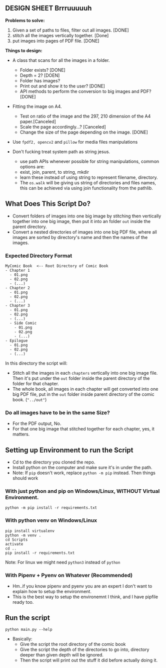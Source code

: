 ## DESIGN SHEET Brrruuuuuh
**Problems to solve:** 

1. Given a set of paths to files, filter out all images. \[DONE\] 
2. stitch all the images vertically together. \[Done\]
3. put images into pages of PDF file. \[DONE\]

**Things to design:** 

* A class that scans for all the images in a folder. 
    * Folder exists? \[DONE\]
    * Depth = 2? \[DOEN\]
    * Folder has images?  
    * Print out and show it to the user? \[DONE\] 
    * API methods to perform the conversion to big images and PDF? \[DONE\]
  
* Fitting the image on A4. 
  * Test on ratio of the image and the 297, 210 dimension of the A4 paper.\[Canceled\]
  * Scale the page accordingly...? \[Canceled\] 
  * Change the size of the page depending on the image. \[DONE\]
  
* Use `fpdf2, opencv2` and `pillow` for media files manipulations

* Don't fucking treat system path as string jesus. 
  * use path APIs whenever possible for string manipulations, common options are: 
  * exist, join, parent, to string, mkdir
  * learn these instead of using string to represent filename, directory. 
  * The `os.walk` will be giving us string of directories and files names, this can be achieved via using join functionality from the pathlib. 

## What Does This Script Do? 

* Convert folders of images into one big image by stitching then vertically together into one big image, then put it into an folder `out` inside the parent directory. 
* Convert a nested directories of images into one big PDF file, where all images are sorted by directory's name and then the names of the images. 

### Expected Directory Format

```
MyComic Book  <-- Root Directory of Comic Book
- Chapter 1
  - 01.png
  - 02.png
  - (...)
- Chapter 2
  - 01.png
  - 02.png
  - (...)
- Chapter 3
  - 01.png
  - 02.png
  - (...)
  - Side Comic
    - 01.png
    - 02.png
    - (...)
- Epilogue
  - 01.png
  - 02.png
  - (...)

```

In this directory the script will: 
* Stitch all the images in each `chapters` vertically into one big image file. Then it's put under the `out` folder inside the parent directory of the folder for that chapter.
* The whole book, all images in each chapter will get converted into one big PDF file, put in the `out` folder inside parent directory of the comic book. (`"../out"`) 

### Do all images have to be in the same Size? 

- For the PDF output, No. 
- For that one big image that stitched together for each chapter, yes, it matters. 


## Setting up Environment to run the Script
* Cd to the directory you cloned the repo.
* Install python on the computer and make sure it's in under the path.
* Note: If `pip` doesn't work, replace `python -m pip` instead. Then things should work 

### With just python and pip on Windows/Linux, WITHOUT Virtual Environment. 
```
python -m pip install -r requirements.txt
```

### With python venv on Windows/Linux

```
pip install virtualenv
python -m venv .
cd Scripts
activate
cd ..
pip install -r requirements.txt
```
Note: For linux we might need `python3` instead of `python` 

### With Pipenv + Pyenv on Whatever (Recommended)

* Hm..if you know pipenv and pyenv you are an expert I don't want to explain how to setup the environment. 
* This is the best way to setup the environemnt I think, and I have pipfile ready too.


## Run the script

```
python main.py --help
```

* Basically: 
  * Give the script the root directory of the comic book
  * Give the script the depth of the directories to go into, directory deeper than given depth will be ignored. 
  * Then the script will print out the stuff it did before actually doing it. 